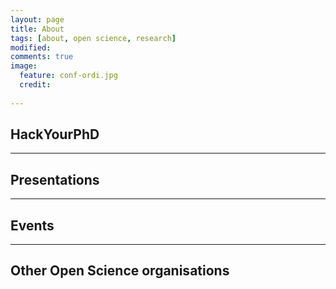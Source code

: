 ```yaml
---
layout: page
title: About 
tags: [about, open science, research]
modified:
comments: true
image:
  feature: conf-ordi.jpg
  credit: 
  
---
```



## HackYourPhD

---

## Presentations

---

## Events

---

## Other Open Science organisations


